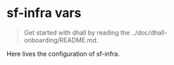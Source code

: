 sf-infra vars
=============

> Get started with dhall by reading the ../doc/dhall-onboarding/README.md.

Here lives the configuration of sf-infra.
